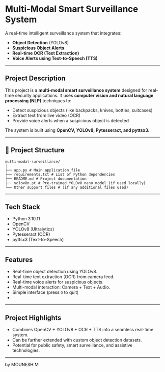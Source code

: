 # Multi-Modal Smart Surveillance System

A real-time intelligent surveillance system that integrates:
- **Object Detection** (YOLOv8)
- **Suspicious Object Alerts**
- **Real-time OCR (Text Extraction)**
- **Voice Alerts using Text-to-Speech (TTS)**

---

## Project Description
This project is a **multi-modal smart surveillance system** designed for real-time security applications. It uses **computer vision and natural language processing (NLP)** techniques to:
- Detect suspicious objects (like backpacks, knives, bottles, suitcases)
- Extract text from live video (OCR)
- Provide voice alerts when a suspicious object is detected

The system is built using **OpenCV, YOLOv8, Pytesseract, and pyttsx3.**

---

## 📂 Project Structure
```text
multi-modal-surveillance/
│
├── app.py # Main application file
├── requirements.txt # List of Python dependencies
├── README.md # Project documentation
├── yolov8n.pt # Pre-trained YOLOv8 nano model (if used locally)
└── Other support files # (if any additional files used)
```

---
## Tech Stack
- Python 3.10.11
- OpenCV
- YOLOv8 (Ultralytics)
- Pytesseract (OCR)
- pyttsx3 (Text-to-Speech)

---

## Features
- Real-time object detection using YOLOv8.
- Real-time text extraction (OCR) from camera feed.
- Real-time voice alerts for suspicious objects.
- Multi-modal interaction: Camera + Text + Audio.
- Simple interface (press `Q` to quit)
- 
---

## Project Highlights
- Combines OpenCV + YOLOv8 + OCR + TTS into a seamless real-time system.
- Can be further extended with custom object detection datasets.
- Potential for public safety, smart surveillance, and assistive technologies.

---

by
MOUNESH M
